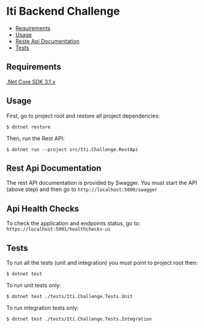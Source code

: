 # Iti Backend Challenge

* [Requirements](#Requirements)
* [Usage](#Usage)
* [Reste Api Documentation](#Rest-Api-Documentation)
* [Tests](#Tests)

## Requirements

<a href="https://dotnet.microsoft.com/download/dotnet/3.1">.Net Core SDK 3.1.x</a>

## Usage

First, go to project root and restore all project dependencies:
```shell
$ dotnet restore
```

Then, run the Rest API:
```shell
$ dotnet run --project src/Iti.Challenge.RestApi
```

## Rest Api Documentation

The rest API documentation is provided by Swagger. You must start the API (above step) and then go to `http://localhost:5000/swagger`

## Api Health Checks

To check the application and endpoints status, go to:
`https://localhost:5001/healthchecks-ui`

## Tests

To run all the tests (unit and integration) you must point to project root then:
```shell
$ dotnet test
```

To run unit tests only:
```shell
$ dotnet test ./tests/Iti.Challenge.Tests.Unit
```

To run integration tests only:
```shell
$ dotnet test ./tests/Iti.Challenge.Tests.Integration
```